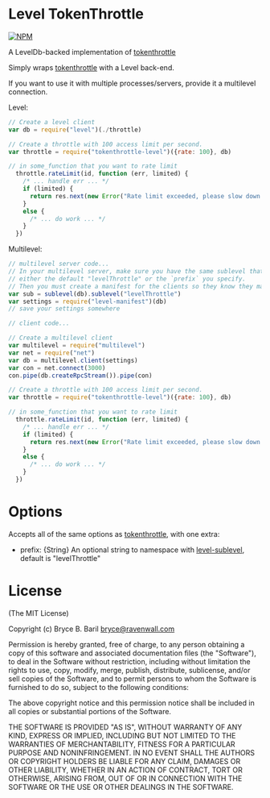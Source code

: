 Level TokenThrottle
===================

[![NPM](https://nodei.co/npm/tokenthrottle-level.png)](https://nodei.co/npm/tokenthrottle-level/)

A LevelDb-backed implementation of [tokenthrottle](http://npm.im/tokenthrottle)

Simply wraps [tokenthrottle](http://npm.im/tokenthrottle) with a Level back-end.

If you want to use it with multiple processes/servers, provide it a multilevel connection.

Level:

```javascript
// Create a level client
var db = require("level")(./throttle)

// Create a throttle with 100 access limit per second.
var throttle = require("tokenthrottle-level")({rate: 100}, db)

// in some_function that you want to rate limit
  throttle.rateLimit(id, function (err, limited) {
    /* ... handle err ... */
    if (limited) {
      return res.next(new Error("Rate limit exceeded, please slow down."));
    }
    else {
      /* ... do work ... */
    }
  })

```

Multilevel:

```javascript
// multilevel server code...
// In your multilevel server, make sure you have the same sublevel that will be used
// either the default "levelThrottle" or the `prefix` you specify.
// Then you must create a manifest for the clients so they know they may use it.
var sub = sublevel(db).sublevel("levelThrottle")
var settings = require("level-manifest")(db)
// save your settings somewhere

// client code...

// Create a multilevel client
var multilevel = require("multilevel")
var net = require("net")
var db = multilevel.client(settings)
var con = net.connect(3000)
con.pipe(db.createRpcStream()).pipe(con)

// Create a throttle with 100 access limit per second.
var throttle = require("tokenthrottle-level")({rate: 100}, db)

// in some_function that you want to rate limit
  throttle.rateLimit(id, function (err, limited) {
    /* ... handle err ... */
    if (limited) {
      return res.next(new Error("Rate limit exceeded, please slow down."));
    }
    else {
      /* ... do work ... */
    }
  })

```


Options
=======

Accepts all of the same options as [tokenthrottle](http://npm.im/tokenthrottle), with one extra:

* prefix: {String} An optional string to namespace with [level-sublevel](http://npm.im/level-sublevel), default is "levelThrottle"

License
=======

(The MIT License)

Copyright (c) Bryce B. Baril <bryce@ravenwall.com>

Permission is hereby granted, free of charge, to any person obtaining a copy of this software and associated documentation files (the "Software"), to deal in the Software without restriction, including without limitation the rights to use, copy, modify, merge, publish, distribute, sublicense, and/or sell copies of the Software, and to permit persons to whom the Software is furnished to do so, subject to the following conditions:

The above copyright notice and this permission notice shall be included in all copies or substantial portions of the Software.

THE SOFTWARE IS PROVIDED "AS IS", WITHOUT WARRANTY OF ANY KIND, EXPRESS OR IMPLIED, INCLUDING BUT NOT LIMITED TO THE WARRANTIES OF MERCHANTABILITY, FITNESS FOR A PARTICULAR PURPOSE AND NONINFRINGEMENT. IN NO EVENT SHALL THE AUTHORS OR COPYRIGHT HOLDERS BE LIABLE FOR ANY CLAIM, DAMAGES OR OTHER LIABILITY, WHETHER IN AN ACTION OF CONTRACT, TORT OR OTHERWISE, ARISING FROM, OUT OF OR IN CONNECTION WITH THE SOFTWARE OR THE USE OR OTHER DEALINGS IN THE SOFTWARE.
